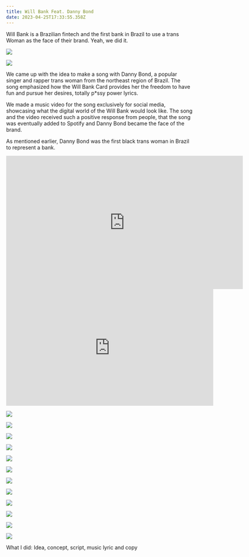 ```yaml
---
title: Will Bank Feat. Danny Bond
date: 2023-04-25T17:33:55.358Z
---
```

<div class="post-container">

<div class="text-idea">

Will Bank is a Brazilian fintech and the first bank in Brazil to use a trans Woman as the face of their brand. Yeah, we did it.

</div>

<div class="img-idea">

![](https://ucarecdn.com/f61eb0f6-b6f1-4216-9abb-4c2771fa88d4/)

![](https://ucarecdn.com/577e0d08-8c60-4fac-8d20-ce0c00d8a87d/)

</div>

</div>

We came up with the idea to make a song with Danny Bond, a popular singer and rapper trans woman from the northeast region of Brazil. The song emphasized how the Will Bank Card provides her the freedom to have fun and pursue her desires, totally p*ssy power lyrics. 

We made a music video for the song exclusively for social media, showcasing what the digital world of the Will Bank would look like. The song and the video received such a positive response from people, that the song was eventually added to Spotify and Danny Bond became the face of the brand. 

As mentioned earlier, Danny Bond was the first black trans woman in Brazil to represent a bank.

<iframe src="https://player.vimeo.com/video/738278696?h=7f8b7c1ffa&title=0&byline=0&portrait=0"  frameborder="0" width="640" height="360" allow="autoplay; fullscreen" allowfullscreen></iframe>

<iframe width="560" height="315" src="https://www.youtube.com/embed/IVfQGssSKTg" title="YouTube video player" frameborder="0" allow="accelerometer; autoplay; clipboard-write; encrypted-media; gyroscope; picture-in-picture; web-share" allowfullscreen></iframe>

![](https://ucarecdn.com/6d294e76-ee80-4bd2-a8ad-b24e5c6dce62/)

<div class="img-row">

![](https://ucarecdn.com/62d3528a-6e32-471f-96ca-1712f261fb4d/)

![](https://ucarecdn.com/12a245ed-fd31-4d9b-a58f-639659011b29/)

![](https://ucarecdn.com/cc3c43be-7d29-4de2-9c0d-434cba659913/)

</div>

<div class="img-row">

![](https://ucarecdn.com/74d58537-b25f-4f9b-8a11-9590883e0744/)

![](https://ucarecdn.com/dfcc6fdc-b492-4b7e-aa55-29d64a0d3389/)

![](https://ucarecdn.com/cb553b8d-14a1-44fb-8dd8-7d700bbfe412/)

</div>

![](https://ucarecdn.com/904fa6fc-d054-41d9-8f87-50159b785319/)

![](https://ucarecdn.com/9340558f-6638-48cb-b676-317b8f785d4d/)

<div class="img-row">

![](https://ucarecdn.com/0e9035d8-7fbe-400e-9f09-806820846999/)

![](https://ucarecdn.com/17b4b98a-31da-4f5f-8e8b-0952c8c0e03c/)

![](https://ucarecdn.com/bd75ecae-b4f4-4088-8f98-14b8391b718a/)

</div>

What I did: Idea, concept, script, music lyric and copy